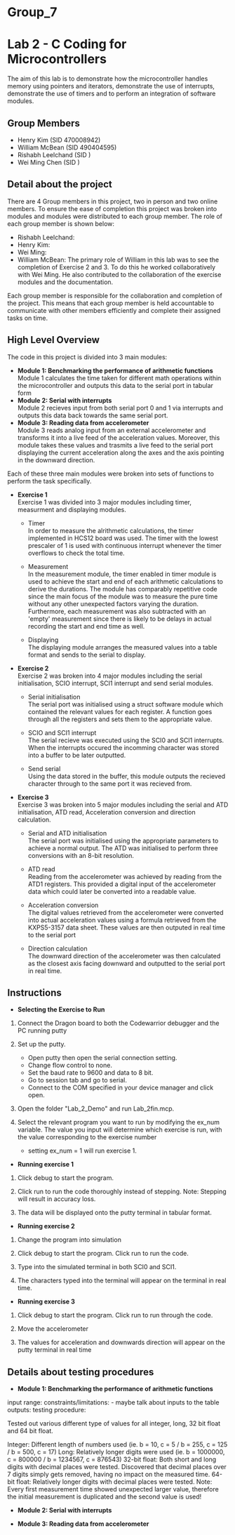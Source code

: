 # Group_7
# Lab 2 - C Coding for Microcontrollers

The aim of this lab is to demonstrate how the microcontroller handles memory using pointers and iterators, demonstrate the use of interrupts, demonstrate the use of timers and to perform an integration of software modules.

## Group Members

- Henry Kim (SID 470008942)
- William McBean (SID 490404595)
- Rishabh Leelchand (SID )
- Wei Ming Chen (SID )

## Detail about the project

There are 4 Group members in this project, two in person and two online members. To ensure the ease of completion this project was broken into modules and modules were distributed to each group member. The role of each group member is shown below:

- Rishabh Leelchand:
- Henry Kim:
- Wei Ming:
- William McBean: The primary role of William in this lab was to see the completion of Exercise 2 and 3. To do this he worked collaboratively with Wei Ming. He also contributed to the collaboration of the exercise modules and the documentation. 

Each group member is responsible for the collaboration and completion of the project. This means that each group member is held accountable to communicate with other members efficiently and complete their assigned tasks on time.

## High Level Overview

The code in this project is divided into 3 main modules:
* **Module 1: Benchmarking the performance of arithmetic functions** <br>
Module 1 calculates the time taken for different math operations within the microcontroller and outputs this data to the serial port in tabular form
* **Module 2: Serial with interrupts** <br>
Module 2 recieves input from both serial port 0 and 1 via interrupts and outputs this data back towards the same serial port.
* **Module 3: Reading data from accelerometer** <br>
Module 3 reads analog input from an external accelerometer and transforms it into a live feed of the acceleration values. Moreover, this module takes these values and trasmits a live feed to the serial port displaying the current acceleration along the axes and the axis pointing in the downward direction.

Each of these three main modules were broken into sets of functions to perform the task specifically.

*  **Exercise 1** <br>
Exercise 1 was divided into 3 major modules including timer, measurment and displaying modules.

    * Timer <br>
In order to measure the alrithmetic calculations, the timer implemented in HCS12 board was used. The timer with the lowest prescaler of 1 is used with continuous interrupt whenever the timer overflows to check the total time. 

    * Measurement <br>
In the measurement module, the timer enabled in timer module is used to achieve the start and end of each arithmetic calculations to derive the durations. The module has comparably repetitive code since the main focus of the module was to measure the pure time without any other unexpected factors varying the duration. Furthermore, each measurement was also subtracted with an 'empty' measurement since there is likely to be delays in actual recording the start and end time as well.

    * Displaying <br>
The displaying module arranges the measured values into a table format and sends to the serial to display.

*  **Exercise 2** <br>
Exercise 2 was broken into 4 major modules including the serial initialisation, SCIO interrupt, SCI1 interrupt and send serial modules.
    
    * Serial initialisation <br>
The serial port was initialised using a struct software module which contained the relevant values for each register. A function goes through all the registers and sets them to the appropriate value.

    * SCIO and SCI1 interrupt <br>
The serial recieve was executed using the SCI0 and SCI1 interrupts. When the interrupts occured the incomming character was stored into a buffer to be later outputted.

    * Send serial <br>
Using the data stored in the buffer, this module outputs the recieved character through to the same port it was recieved from.


*  **Exercise 3** <br>
Exercise 3 was broken into 5 major modules including the serial and ATD initialisation, ATD read, Acceleration conversion and direction calculation.

    * Serial and ATD initialisation <br>
The serial port was initialised using the appropriate parameters to achieve a normal output. The ATD was initialised to perform three conversions with an 8-bit resolution.

    * ATD read <br>
Reading from the accelerometer was achieved by reading from the ATD1 registers. This provided a digital input of the accelerometer data which could later be converted into a readable value.

    * Acceleration conversion <br>
The digital values retrieved from the accelerometer were converted into actual acceleration values using a formula retrieved from the KXPS5-3157 data sheet. These values are then outputed in real time to the serial port

    * Direction calculation <br>
The downward direction of the accelerometer was then calculated as the closest axis facing downward and outputted to the serial port in real time.




## Instructions

* **Selecting the Exercise to Run** <br>
1. Connect the Dragon board to both the Codewarrior debugger and the PC running putty

2. Set up the putty.
   * Open putty then open the serial connection setting.
   * Change flow control to none.
   * Set the baud rate to 9600 and data to 8 bit.
   * Go to session tab and go to serial.
   * Connect to the COM specified in your device manager and click open.

3. Open the folder "Lab_2_Demo" and run Lab_2fin.mcp.

4. Select the relevant program you want to run by modifying the ex_num variable. The value you input will determine which exercise is run, with the value corresponding to the exercise number
   * setting ex_num = 1 will run exercise 1.

* **Running exercise 1** <br>
1.  Click debug to start the program.

2.  Click run to run the code thoroughly instead of stepping. Note: Stepping will result in accuracy loss.

3.  The data will be displayed onto the putty terminal in tabular format.

* **Running exercise 2** <br>
1.  Change the program into simulation

2.  Click debug to start the program. Click run to run the code.

3.  Type into the simulated terminal in both SCI0 and SCI1.

4.  The characters typed into the terminal will appear on the terminal in real time.

* **Running exercise 3** <br>
1.  Click debug to start the program. Click run to run through the code.

2.  Move the accelerometer

3.  The values for acceleration and downwards direction will appear on the putty terminal in real time

## Details about testing procedures

* **Module 1: Benchmarking the performance of arithmetic functions** <br>

input range:
constraints/limitations: - maybe talk about inputs to the table
outputs:
testing procedure:


Tested out various different type of values for all integer, long, 32 bit float and 64 bit float.

Integer: Different length of numbers used (ie. b = 10, c = 5 / b = 255, c = 125 / b = 500, c = 17)
Long: Relatively longer digits were used (ie. b = 1000000, c = 800000 / b = 1234567, c = 876543)
32-bit float: Both short and long digits with decimal places were tested. Discovered that decimal places over 7 digits simply gets removed, having no impact on the measured time.
64-bit float: Relatively longer digits with decimal places were tested.
Note: Every first measurement time showed unexpected larger value, therefore the initial measurement is duplicated and the second value is used!

* **Module 2: Serial with interrupts** <br>


* **Module 3: Reading data from accelerometer** <br>



